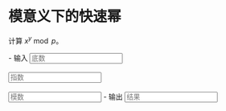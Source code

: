 # 模意义下的快速幂

计算 $x^y \bmod p$。

<div class="grid cards" id="calc" markdown>
- 输入
    <input class="md-input md-input--stretch" id="input-x" type="number" placeholder="底数">
    <br><br>
    <input class="md-input md-input--stretch" id="input-y" type="number" placeholder="指数">
    <br><br>
    <input class="md-input md-input--stretch" id="input-p" type="number" placeholder="模数">
- 输出
    <input class="md-input md-input--stretch" id="output" placeholder="结果" readonly>
</div>

<script>
window.onload = function() {
    register_calc($("#calc"), function(params) {
        x = parseInt(params.x.val()), y = parseInt(params.y.val()), p = parseInt(params.p.val());
        if(!Number.isInteger(x) || !Number.isInteger(y) || !Number.isInteger(p) ||
            x < 0 || y < 0 || p <= 0) return "参数错误";
        if(y > 1e18 || p > 1e18) return "超出计算范围";
        if(x > p) return "底数不能大于模数";
        return String(pow(x, y, p));
    }, {x: $("#input-x"), y: $("#input-y"), p: $("#input-p")}, $("#output"));
}
</script>